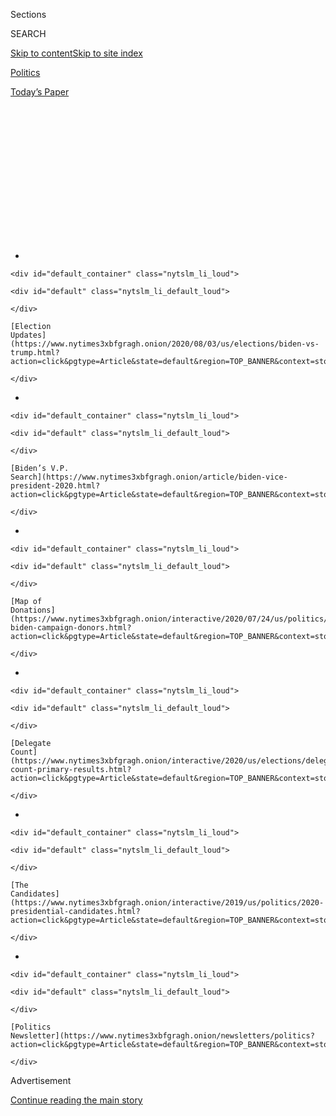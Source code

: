 <div id="app">

<div>

<div>

<div>

<div class="NYTAppHideMasthead css-1q2w90k e1suatyy0">

<div class="section css-ui9rw0 e1suatyy2">

<div class="css-eph4ug er09x8g0">

<div class="css-6n7j50">

</div>

<span class="css-1dv1kvn">Sections</span>

<div class="css-10488qs">

<span class="css-1dv1kvn">SEARCH</span>

</div>

[Skip to content](#site-content)[Skip to site
index](#site-index)

</div>

<div id="masthead-section-label" class="css-1wr3we4 eaxe0e00">

[Politics](https://www.nytimes3xbfgragh.onion/section/politics)

</div>

<div class="css-10698na e1huz5gh0">

</div>

</div>

<div id="masthead-bar-one" class="section hasLinks css-15hmgas e1csuq9d3">

<div class="css-uqyvli e1csuq9d0">

</div>

<div class="css-1uqjmks e1csuq9d1">

</div>

<div class="css-9e9ivx">

[](https://myaccount.nytimes3xbfgragh.onion/auth/login?response_type=cookie&client_id=vi)

</div>

<div class="css-1bvtpon e1csuq9d2">

[Today’s
Paper](https://www.nytimes3xbfgragh.onion/section/todayspaper)

</div>

</div>

</div>

</div>

<div data-aria-hidden="false">

<div id="site-content" data-role="main">

<div>

<div class="css-1aor85t" style="opacity:0.000000001;z-index:-1;visibility:hidden">

<div class="css-1hqnpie">

<div class="css-epjblv">

<span class="css-17xtcya">[Politics](/section/politics)</span><span class="css-x15j1o">|</span><span class="css-fwqvlz">Kimberly
Guilfoyle’s Fund-Raising for Trump Draws
Scrutiny</span>

</div>

<div class="css-k008qs">

<div class="css-1iwv8en">

<span class="css-18z7m18"></span>

<div>

</div>

</div>

<span class="css-1n6z4y">https://nyti.ms/30JSizl</span>

<div class="css-1705lsu">

<div class="css-4xjgmj">

<div class="css-4skfbu" data-role="toolbar" data-aria-label="Social Media Share buttons, Save button, and Comments Panel with current comment count" data-testid="share-tools">

  - 
  - 
  - 
  - 
    
    <div class="css-6n7j50">
    
    </div>

  - 

</div>

</div>

</div>

</div>

</div>

</div>

<div id="NYT_TOP_BANNER_REGION" class="css-13pd83m">

<div>

<div id="styln-elections-notifications-menu" class="section interactive-content interactive-size-medium css-1edisqu">

<div class="css-17ih8de interactive-body">

<div class="nytslm_innerContainer" data-aria-live="polite">

<div class="nytslm_title">

</div>

  - 
    
    <div id="default_container" class="nytslm_li_loud">
    
    <div id="default" class="nytslm_li_default_loud">
    
    </div>
    
    [Election
    Updates](https://www.nytimes3xbfgragh.onion/2020/08/03/us/elections/biden-vs-trump.html?action=click&pgtype=Article&state=default&region=TOP_BANNER&context=storylines_menu)
    
    </div>

  - 
    
    <div id="default_container" class="nytslm_li_loud">
    
    <div id="default" class="nytslm_li_default_loud">
    
    </div>
    
    [Biden’s V.P.
    Search](https://www.nytimes3xbfgragh.onion/article/biden-vice-president-2020.html?action=click&pgtype=Article&state=default&region=TOP_BANNER&context=storylines_menu)
    
    </div>

  - 
    
    <div id="default_container" class="nytslm_li_loud">
    
    <div id="default" class="nytslm_li_default_loud">
    
    </div>
    
    [Map of
    Donations](https://www.nytimes3xbfgragh.onion/interactive/2020/07/24/us/politics/trump-biden-campaign-donors.html?action=click&pgtype=Article&state=default&region=TOP_BANNER&context=storylines_menu)
    
    </div>

  - 
    
    <div id="default_container" class="nytslm_li_loud">
    
    <div id="default" class="nytslm_li_default_loud">
    
    </div>
    
    [Delegate
    Count](https://www.nytimes3xbfgragh.onion/interactive/2020/us/elections/delegate-count-primary-results.html?action=click&pgtype=Article&state=default&region=TOP_BANNER&context=storylines_menu)
    
    </div>

  - 
    
    <div id="default_container" class="nytslm_li_loud">
    
    <div id="default" class="nytslm_li_default_loud">
    
    </div>
    
    [The
    Candidates](https://www.nytimes3xbfgragh.onion/interactive/2019/us/politics/2020-presidential-candidates.html?action=click&pgtype=Article&state=default&region=TOP_BANNER&context=storylines_menu)
    
    </div>

  - 
    
    <div id="default_container" class="nytslm_li_loud">
    
    <div id="default" class="nytslm_li_default_loud">
    
    </div>
    
    [Politics
    Newsletter](https://www.nytimes3xbfgragh.onion/newsletters/politics?action=click&pgtype=Article&state=default&region=TOP_BANNER&context=storylines_menu)
    
    </div>

</div>

</div>

</div>

</div>

</div>

<div id="top-wrapper" class="css-1sy8kpn">

<div id="top-slug" class="css-l9onyx">

Advertisement

</div>

[Continue reading the main
story](#after-top)

<div class="ad top-wrapper" style="text-align:center;height:100%;display:block;min-height:250px">

<div id="top" class="place-ad" data-position="top" data-size-key="top">

</div>

</div>

<div id="after-top">

</div>

</div>

<div>

<div id="sponsor-wrapper" class="css-1hyfx7x">

<div id="sponsor-slug" class="css-19vbshk">

Supported by

</div>

[Continue reading the main
story](#after-sponsor)

<div id="sponsor" class="ad sponsor-wrapper" style="text-align:center;height:100%;display:block">

</div>

<div id="after-sponsor">

</div>

</div>

<div class="css-186x18t">

</div>

<div class="css-1vkm6nb ehdk2mb0">

# Kimberly Guilfoyle’s Fund-Raising for Trump Draws Scrutiny

</div>

Ms. Guilfoyle has raised money from donors and has made inroads with
some who have rejected calls from others. Yet Trump supporters inside
and outside the campaign say the operation she’s built hasn’t lived up
to expectations.

<div class="css-79elbk" data-testid="photoviewer-wrapper">

<div class="css-z3e15g" data-testid="photoviewer-wrapper-hidden">

</div>

<div class="css-1a48zt4 ehw59r15" data-testid="photoviewer-children">

![<span class="css-16f3y1r e13ogyst0" data-aria-hidden="true">Kimberly
Guilfoyle and Donald Trump Jr. arriving at Andrews Air Force Base in
Maryland after traveling with President
Trump.</span><span class="css-cnj6d5 e1z0qqy90" itemprop="copyrightHolder"><span class="css-1ly73wi e1tej78p0">Credit...</span><span><span>Evan
Vucci/Associated
Press</span></span></span>](https://static01.graylady3jvrrxbe.onion/images/2020/07/24/us/politics/00-GUILFOYLE/merlin_174209379_d5bade2c-87ef-48ce-a2b0-a89745779509-articleLarge.jpg?quality=75&auto=webp&disable=upscale)

</div>

</div>

<div class="css-18e8msd">

<div class="css-pdw9fk epjyd6m0">

<div class="css-1txwxcy ey68jwv0" data-aria-hidden="true">

[![Kenneth P.
Vogel](https://static01.graylady3jvrrxbe.onion/images/2018/02/20/multimedia/author-kenneth-p-vogel/author-kenneth-p-vogel-thumbLarge-v3.png
"Kenneth P. Vogel")](https://www.nytimes3xbfgragh.onion/by/kenneth-p-vogel)[![Maggie
Haberman](https://static01.graylady3jvrrxbe.onion/images/2018/07/12/multimedia/author-maggie-haberman/author-maggie-haberman-thumbLarge.png
"Maggie Haberman")](https://www.nytimes3xbfgragh.onion/by/maggie-haberman)

</div>

<div class="css-1baulvz">

By [<span class="css-1baulvz" itemprop="name">Kenneth P.
Vogel</span>](https://www.nytimes3xbfgragh.onion/by/kenneth-p-vogel) and
[<span class="css-1baulvz last-byline" itemprop="name">Maggie
Haberman</span>](https://www.nytimes3xbfgragh.onion/by/maggie-haberman)

</div>

</div>

  - 
    
    <div class="css-ld3wwf e16638kd2">
    
    July 24,
    2020
    
    </div>

  - 
    
    <div class="css-4xjgmj">
    
    <div class="css-d8bdto" data-role="toolbar" data-aria-label="Social Media Share buttons, Save button, and Comments Panel with current comment count" data-testid="share-tools">
    
      - 
      - 
      - 
      - 
        
        <div class="css-6n7j50">
        
        </div>
    
      - 
    
    </div>
    
    </div>

</div>

</div>

<div class="section meteredContent css-1r7ky0e" name="articleBody" itemprop="articleBody">

<div class="css-1fanzo5 StoryBodyCompanionColumn">

<div class="css-53u6y8">

WASHINGTON — Kimberly Guilfoyle’s popularity with major donors caught
the attention of [President
Trump](https://www.nytimes3xbfgragh.onion/interactive/2020/us/elections/donald-trump.html)
last year, as she traveled the country appearing at fund-raisers for his
re-election campaign with her boyfriend, Donald Trump Jr.

Ms. Guilfoyle, a former Fox News host, had been hired by the campaign as
a senior adviser, but in December, the president personally asked her to
lead the fund-raising effort of Trump Victory, his campaign’s main
committee for major donors.

She accepted, and was tasked with developing a network of mid-tier
supporters who are seen as pivotal to Mr. Trump’s chances of winning a
second term, and with whom he never formed a deep bond in 2016.

Ms. Guilfoyle made inroads with some of the donors who had rejected
calls from others on Mr. Trump’s team. Yet Trump supporters inside and
outside the campaign now say the operation she has built hasn’t lived up
to the expectations of some Trump fund-raisers, and that her management
style and that of some of her aides have alienated others.

</div>

</div>

<div class="css-1fanzo5 StoryBodyCompanionColumn">

<div class="css-53u6y8">

Some of the problems have been attributed to the inability to conduct
in-person fund-raising since the coronavirus pandemic began shutting
down Mr. Trump’s donor events in March. Midlevel donors tend to give
more when they can see and speak with the president.

But in interviews with The New York Times, Ms. Guilfoyle’s critics said
that she had devoted a disproportionate amount of attention to glitzier,
high-dollar fund-raising, and that they believed she used her position —
and the fact that she’s seen as a de facto member of the Trump family —
to support her public image and lifestyle. Most of those interviewed
insisted on anonymity because they were not authorized to discuss the
issue publicly.

“I think she likes the spotlight a little too much,” said Dan Eberhart,
an oil executive and a donor to Mr. Trump. He called Ms. Guilfoyle a
voluble supporter of the president, but said that when she was
previously working for the pro-Trump super PAC America First Action, she
often talked about her own media presence.

</div>

</div>

<div class="css-79elbk" data-testid="photoviewer-wrapper">

<div class="css-z3e15g" data-testid="photoviewer-wrapper-hidden">

</div>

<div class="css-1a48zt4 ehw59r15" data-testid="photoviewer-children">

![<span class="css-16f3y1r e13ogyst0" data-aria-hidden="true">Ms.
Guilfoyle and the family of President Donald Trump at his re-election
kickoff rally in Orlando in
2019.</span><span class="css-cnj6d5 e1z0qqy90" itemprop="copyrightHolder"><span class="css-1ly73wi e1tej78p0">Credit...</span><span>Evan
Vucci/Associated
Press</span></span>](https://static01.graylady3jvrrxbe.onion/images/2020/07/24/us/politics/00-GUILFOYLE-2/merlin_156680610_abf00c8f-8d0c-4800-9dfb-0eed1425d41b-articleLarge.jpg?quality=75&auto=webp&disable=upscale)

</div>

</div>

<div class="css-1fanzo5 StoryBodyCompanionColumn">

<div class="css-53u6y8">

At least two staff members asked to be taken off her team, in part
because they disliked working with other members, according to people
familiar with the circumstances behind moves. And a lavish birthday
party for Ms. Guilfoyle at Mr. Trump’s Palm Beach club in March was
partly funded by some campaign donors, which raised eyebrows.

</div>

</div>

<div class="css-1fanzo5 StoryBodyCompanionColumn">

<div class="css-53u6y8">

More concerning to some donors and campaign aides has been private plane
use by Ms. Guilfoyle and her team, which has caught the eye of several
staff members. In January, as requests started coming in for private
flights, the campaign had to work out a plan for approving such trips,
which must be listed as in-kind contributions or reimbursed by the
campaign in order to comply with campaign finance
laws.

<div id="NYT_MAIN_CONTENT_1_REGION" class="css-9tf9ac">

<div>

<div id="styln-nfldraft-updates-block" class="section interactive-content interactive-size-medium css-1ftcdic">

<div class="css-17ih8de interactive-body">

<div id="styln-briefing-block" data-asset-id="">

<div class="briefing-block-header-section">

# [Latest Updates: 2020 Election](https://www.nytimes3xbfgragh.onion/2020/08/03/us/elections/biden-vs-trump.html?action=click&pgtype=Article&state=default&region=MAIN_CONTENT_1&context=storylines_live_updates)

<div class="briefing-block-ts">

Updated 2020-08-04T01:23:51.312Z

</div>

</div>

  - [Trump assails mail-in voting anew, citing delays in declaring a
    winner in a New York congressional
    primary.](https://www.nytimes3xbfgragh.onion/2020/08/03/us/elections/biden-vs-trump.html?action=click&pgtype=Article&state=default&region=MAIN_CONTENT_1&context=storylines_live_updates#link-6494b448)
  - [Obama issues his first slate of 2020
    endorsements.](https://www.nytimes3xbfgragh.onion/2020/08/03/us/elections/biden-vs-trump.html?action=click&pgtype=Article&state=default&region=MAIN_CONTENT_1&context=storylines_live_updates#link-3de249e6)
  - [In a big shift, Trump is now encouraging mask-wearing in campaign
    emails.](https://www.nytimes3xbfgragh.onion/2020/08/03/us/elections/biden-vs-trump.html?action=click&pgtype=Article&state=default&region=MAIN_CONTENT_1&context=storylines_live_updates#link-54e34d20)

<div class="briefing-block-footer">

<div class="briefing-block-footer-meta">

[See more
updates](https://www.nytimes3xbfgragh.onion/2020/08/03/us/elections/biden-vs-trump.html?action=click&pgtype=Article&state=default&region=MAIN_CONTENT_1&context=storylines_live_updates)

</div>

</div>

</div>

</div>

</div>

</div>

</div>

Ms. Guilfoyle’s private flights did not violate those laws, although in
one case, two of her aides, without seeking prior approval, took a
private flight to a fund-raising event in March. The campaign then had
to reimburse for the trip at a cost of tens of thousands of dollars,
according to two people familiar with the trip.

Tim Murtaugh, a campaign spokesman, said that flights categorized as
in-kind contributions to the campaign are funded by the donors directly.
Aides said such planes had allowed for maximum attendance by top
officials at multiple events per day. “In any event,” Mr. Murtaugh said,
“the cost of flights and the efficiencies they provide are investments
in fund-raising events that raise millions of dollars for the
president’s re-election.”

Through the campaign, Ms. Guilfoyle declined to be interviewed. The
Trump campaign provided statements praising Ms. Guilfoyle and the
campaign’s fund-raising effort from the Republican National Committee’s
chairwoman, Ronna McDaniel; Jeff Miller, a veteran Republican
fund-raiser; Representative Kevin McCarthy of California, the House
Republican leader; and two members of the finance team.

Ms. McDaniel called Ms. Guilfoyle one of Mr. Trump’s “strongest and
hardest-working advocates.”

The complaints about Ms. Guilfoyle’s fund-raising numbers reflect some
of the harsh realities of Mr. Trump’s re-election prospects,
particularly in the era of the coronavirus. A businessman who trusts
almost no one, Mr. Trump has often turned to a small circle of family
and friends for critical aspects of his re-election, regardless of their
previous experience. That is what happened with Ms. Guilfoyle, people
familiar with the situation said.

And his campaign’s fund-raising, once seen as an overwhelming advantage,
has [lagged in the last two
months](https://www.nytimes3xbfgragh.onion/2020/07/01/us/politics/trump-fundraising-2020.html)
behind that of his Democratic opponent, Joseph R. Biden Jr.

The mid-tier donors that Ms. Guilfoyle has been tasked with developing
are seen by campaign insiders as a key to closing the fund-raising gap.
These donors give their own money, but also are dispatched to collect —
or “bundle” — potentially significant sums from their associates.

</div>

</div>

<div class="css-1fanzo5 StoryBodyCompanionColumn">

<div class="css-53u6y8">

Mr. Trump’s untraditional 2016 campaign did not have an organized
program devoted to bundling, which requires endless rounds of phone
calls; it is usually left to lower-profile finance staff and
consultants, rather than big-name campaign surrogates with close ties to
the Oval Office like Ms. Guilfoyle, the ex-wife of Gov. Gavin Newsom of
California, a Democrat.

Ms. Guilfoyle left Fox News in 2018 and took a position at America First
Action. That year, she and the president’s son revealed they were a
couple.

At fund-raising events, donors responded to her Fox News celebrity and
would line up to meet her, according to America First aides. But they
said Ms. Guilfoyle was mostly used as a surrogate and did not have any
staff reporting to her. They said she left the super PAC to maintain a
legally mandated firewall between it and the campaign, which often
deployed the younger Mr. Trump as a surrogate.

At the campaign, she initially served as a senior adviser when it was
run by Brad Parscale, before accepting the title of national chair of
the Trump Victory finance committee. Mr. Parscale has paid Ms. Guilfoyle
since she came to the campaign, routing the payments through his private
company.

Ms. Guilfoyle’s defenders say that she is being targeted by junior staff
members on the campaign who don’t like what they view as her blunt
style. They say she works nearly around the clock, sometimes making
calls past midnight to lock in donations.

“Kimberly has amazing energy and brought a lot of new people into the
campaign and made them feel empowered and important,” said Jack Oliver,
a veteran Republican fund-raiser. “Her relationship with the family
makes people understand that the president cares about the work the
volunteers are doing.”

Her defenders also say she has made the best of a tricky situation,
throwing herself into virtual donor cultivation, participating in
bundler conference calls and phone banks, and presiding over an increase
in activity by some donors and bundlers, despite having scaled-back
activity because of the coronavirus.

</div>

</div>

<div class="css-1fanzo5 StoryBodyCompanionColumn">

<div class="css-53u6y8">

They insist her deputies, Caroline Wren, a veteran Republican
fund-raiser, and Sergio Gor, a former aide to Senator Rand Paul,
Republican of Kentucky, are effective.

Still, under Ms. Guilfoyle’s stewardship, mid-tier donors have not
contributed as much as hoped by some Trump allies involved in
fund-raising for Trump Victory, which comprises Mr. Trump’s campaign
committee and the R.N.C.

Bundling figures are fungible and, with the exception of the amounts
bundled by lobbyists, which are subject to mandatory disclosure to the
Federal Election Commission, there is no way to fact check them. The
people critical of Ms. Guilfoyle said the tallies attributed to her
initiatives are sometimes padded to make them appear more successful.
Sometimes bundlers are retroactively credited as having raised funds
that were not initially attributed to them, they said.

The campaign said that the funds credited to the bundling program were
tracked using identification numbers affiliated with individual
supporters.

The Trump campaign said it raised more than $20 million this week from a
virtual fund-raiser organized by Ms. Guilfoyle. But according to
internal tallies, more than half of those funds came from small donors
who paid $45 or more to participate, while $6 million came from major
donors who were treated to a video chat with Mr. Trump that was
moderated by Ms. Guilfoyle.

That means less than $4 million came from donors who gave in the
middle-tier of roughly $2,800 each, the category Ms. Guilfoyle is
responsible for, despite the fact that donors in that range were offered
access to a separate program featuring appearances by top Republican
officials.

</div>

</div>

<div class="css-1fanzo5 StoryBodyCompanionColumn">

<div class="css-53u6y8">

Overall, the campaign said that the bundler program accounted for $73
million of the $91 million raised by Trump Victory since the beginning
of this year, though there is no way to independently corroborate this
figure. And it said that since Ms. Guilfoyle took the helm of the
program in mid-January, it increased the ranks of bundlers from 1,000 to
6,500.

</div>

</div>

<div class="css-79elbk" data-testid="photoviewer-wrapper">

<div class="css-z3e15g" data-testid="photoviewer-wrapper-hidden">

</div>

<div class="css-1a48zt4 ehw59r15" data-testid="photoviewer-children">

<div class="css-1xdhyk6 erfvjey0">

<span class="css-1ly73wi e1tej78p0">Image</span>

<div class="css-zjzyr8">

<div data-testid="lazyimage-container" style="height:257.77777777777777px">

</div>

</div>

</div>

<span class="css-16f3y1r e13ogyst0" data-aria-hidden="true">President
Donald Trump at his Mount Rushmore fireworks celebration on July
3.</span><span class="css-cnj6d5 e1z0qqy90" itemprop="copyrightHolder"><span class="css-1ly73wi e1tej78p0">Credit...</span><span>Anna
Moneymaker for The New York Times</span></span>

</div>

</div>

<div class="css-1fanzo5 StoryBodyCompanionColumn">

<div class="css-53u6y8">

After Ms. Guilfoyle [tested positive for the
coronavirus](https://www.nytimes3xbfgragh.onion/2020/07/03/us/politics/kimberly-guilfoyle-trump-campaign-coronavirus.html)
during a trip to Mount Rushmore for an official White House event
celebrating the Fourth of July, people close to her said that she and
Donald Trump Jr. would drive back to the East Coast.

But they flew aboard a private flight instead, leaving behind Trump
Victory aides to Ms. Guilfoyle, who were told to self-quarantine in
their hotel for several days, according to a [Politico report on
Thursday](https://www.politico.com/news/2020/07/23/kimberly-guilfoyle-trump-fundraising-380380).

A campaign aide said that it was not Ms. Guilfoyle, but other campaign
officials, who had instructed the staff to remain in South Dakota, and
that the change in her plans came because it was deemed less of a
security risk than driving across the country with Mr. Trump’s son, who
requires Secret Service protection.

Annie Karni contributed reporting from
Washington.

</div>

</div>

<div>

</div>

</div>

<div>

</div>

<div>

</div>

<div id="NYT_BELOW_MAIN_CONTENT_REGION">

<div>

<div id="STLYN_guide_v1_STYLN_guide_a" class="section css-l08pwh interactive-content interactive-size-medium">

<div class="css-17ih8de interactive-body">

<div class="g-story g-freebird g-max-limit" data-preview-slug="styln-scroll-guide">

</div>

<div id="g-electionguide-id" class="g-electionguide">

<div class="g-electionguide-container">

<div class="g-electionguide-wrapper">

<div class="g-electionguide-logo">

</div>

# Our 2020 Election Guide

Updated Aug. 3, 2020

  - 
    
    -----
    
    ## The Latest
    
      - President Trump again assails mail-in voting, [claiming without
        evidence that the process is plagued by
        fraud](https://www.nytimes3xbfgragh.onion/2020/08/03/us/politics/trump-mail-in-voting.html?action=click&pgtype=Article&state=default&region=BELOW_MAIN_CONTENT&context=storylines_guide).

  - 
    
    -----
    
    ## Biden’s V.P. Search
    
      - [Here are 13
        women](https://www.nytimes3xbfgragh.onion/article/biden-vice-president-2020.html?action=click&pgtype=Article&state=default&region=BELOW_MAIN_CONTENT&context=storylines_guide)
        who have been under consideration to be Joe Biden’s running
        mate, and why each might be chosen — and might not be.

  - 
    
    -----
    
    ## Keep Up With Our Coverage
    
      - Get an
        [email](https://www.nytimes3xbfgragh.onion/newsletters/politics?action=click&pgtype=Article&state=default&region=BELOW_MAIN_CONTENT&context=storylines_guide)
        recapping the day’s news
    
    <!-- end list -->
    
      - Download our mobile app on
        [iOS](https://apps.apple.com/us/app/nytimes/id284862083?ls=1&mat_click_id=5c79ae7455014fd1bd66b5610c05b8f2-20191112-16948&referrer=mat_click_id%3D5c79ae7455014fd1bd66b5610c05b8f2-20191112-16948%26link_click_id%3D722930677036718082)
        and
        [Android](http://a.localytics.com/android?id=com.nytimes.android&referrer=utm_source%3Dother_nyt_mobile_web%26utm_medium%3DWeb%2520page%26utm_term%3DGeneral%2520Mobile%2520Page%26utm_campaign%3DNYT%2520Mobile%2520General%2520Page)
        and turn on Breaking News and Politics alerts

</div>

</div>

</div>

</div>

</div>

</div>

</div>

<div>

</div>

<div>

<div id="bottom-wrapper" class="css-1ede5it">

<div id="bottom-slug" class="css-l9onyx">

Advertisement

</div>

[Continue reading the main
story](#after-bottom)

<div id="bottom" class="ad bottom-wrapper" style="text-align:center;height:100%;display:block;min-height:90px">

</div>

<div id="after-bottom">

</div>

</div>

</div>

</div>

</div>

## Site Index

<div>

</div>

## Site Information Navigation

  - [© <span>2020</span> <span>The New York Times
    Company</span>](https://help.nytimes3xbfgragh.onion/hc/en-us/articles/115014792127-Copyright-notice)

<!-- end list -->

  - [NYTCo](https://www.nytco.com/)
  - [Contact
    Us](https://help.nytimes3xbfgragh.onion/hc/en-us/articles/115015385887-Contact-Us)
  - [Work with us](https://www.nytco.com/careers/)
  - [Advertise](https://nytmediakit.com/)
  - [T Brand Studio](http://www.tbrandstudio.com/)
  - [Your Ad
    Choices](https://www.nytimes3xbfgragh.onion/privacy/cookie-policy#how-do-i-manage-trackers)
  - [Privacy](https://www.nytimes3xbfgragh.onion/privacy)
  - [Terms of
    Service](https://help.nytimes3xbfgragh.onion/hc/en-us/articles/115014893428-Terms-of-service)
  - [Terms of
    Sale](https://help.nytimes3xbfgragh.onion/hc/en-us/articles/115014893968-Terms-of-sale)
  - [Site
    Map](https://spiderbites.nytimes3xbfgragh.onion)
  - [Help](https://help.nytimes3xbfgragh.onion/hc/en-us)
  - [Subscriptions](https://www.nytimes3xbfgragh.onion/subscription?campaignId=37WXW)

</div>

</div>

</div>

</div>
